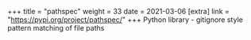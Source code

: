 +++
title = "pathspec"
weight = 33
date = 2021-03-06
[extra]
link = "https://pypi.org/project/pathspec/"
+++
Python library - gitignore style pattern matching of file paths

